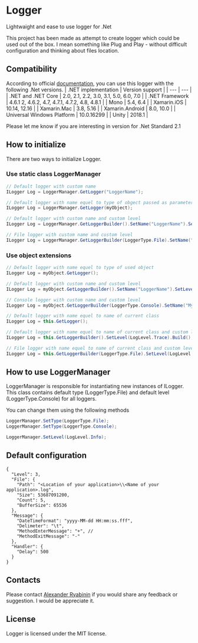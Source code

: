 # Logger
Lightwaight and ease to use logger for .Net

This project has been made as attempt to create logger which could be used out of the box. I mean something like Plug and Play - without difficult configuration and thinking about files location.

## Compatibility
According to official [documentation](https://learn.microsoft.com/en-us/dotnet/standard/net-standard?tabs=net-standard-2-0), you can use this logger with the following .Net versions.
| .NET implementation | Version support |
| --- | --- |
| .NET and .NET Core | 2.0, 2.1, 2.2, 3.0, 3.1, 5.0, 6.0, 7.0 |
| .NET Framework | 4.6.1 2, 4.6.2, 4.7, 4.7.1, 4.7.2, 4.8, 4.8.1 |
| Mono | 5.4, 6.4 |
| Xamarin.iOS | 10.14, 12.16 |
| Xamarin.Mac | 3.8, 5.16 |
| Xamarin.Android | 8.0, 10.0 |
| Universal Windows Platform | 10.0.16299 |
| Unity | 2018.1 |

Please let me know if you are interesting in version for .Net Standard 2.1

## How to initialize
There are two ways to initialize Logger.

### Use static class LoggerManager
``` csharp
// Default logger with custom name
ILogger Log = LoggerManager.GetLogger("LoggerName");

// Default logger with name equel to type of obgect passed as parameter
ILogger Log = LoggerManager.GetLogger(myObject);

// Default logger with custom name and custom level
ILogger Log = LoggerManager.GetLoggerBuilder().SetName("LoggerName").SetLevel(LogLevel.Info).Build();

// File logger with custom name and custom level
ILogger Log = LoggerManager.GetLoggerBuilder(LoggerType.File).SetName("LoggerName").SetLevel(LogLevel.Debug).Build();
```

### Use object extensions
``` csharp
// Default logger with name equel to type of used object
ILogger Log = myObject.GetLogger();

// Default logger with custom name and custom level
ILogger Log = myObject.GetLoggerBuilder().SetName("LoggerName").SetLevel(LogLevel.Error).Build();

// Console logger with custom name and custom level
ILogger Log = myObject.GetLoggerBuilder(LoggerType.Console).SetName("MyObjectConsoleLogger").SetLevel(LogLevel.Warning).Build();

// Default logger with name equel to name of current class
ILogger Log = this.GetLogger();

// Default logger with name equel to name of current class and custom level
ILogger Log = this.GetLoggerBuilder().SetLevel(LogLevel.Trace).Build();

// File logger with name equel to name of current class and custom level
ILogger Log = this.GetLoggerBuilder(LoggerType.File).SetLevel(LogLevel.Trace).Build();
```

## How to use LoggerManager
LoggerManager is responsible for instantiating new instances of ILogger.
This class contains default type (LoggerType.File) and default level (LoggerType.Console) for all loggers.

You can change them using the following methods
``` csharp
LoggerManager.SetType(LoggerType.File);
LoggerManager.SetType(LoggerType.Console);

LoggerManager.SetLevel(LogLevel.Info);
```

## Default configuration
```
{
  "Level": 3,
  "File": {
    "Path": "<Location of your application>\\<Name of your application>.log",
    "Size": 53687091200,
    "Count": 5,
    "BufferSize": 65536
  },
  "Message": {
    "DateTimeFormat": "yyyy-MM-dd HH:mm:ss.fff",
    "Delimeter": "\t",
    "MethodEnterMessage": "+", // 
    "MethodExitMessage": "-"
  },
  "Handler": {
    "Delay": 500
  }
}
```

## Contacts
Please contact [Alexander Ryabinin](mailto:ryabinin_alex@mail.ru?subject=[GitHub]%20Feedback%20or%suggestion)
if you would share any feedback or suggestion. I would be appreciate it.

## License
Logger is licensed under the MIT license.

